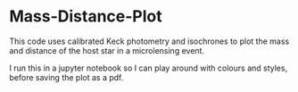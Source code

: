 # Mass-Distance-Plot
This code uses calibrated Keck photometry and isochrones to plot the mass and distance of the host star in a microlensing event. 

I run this in a jupyter notebook so I can play around with colours and styles, before saving the plot as a pdf. 
